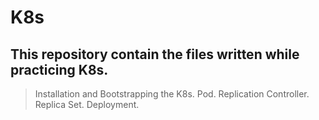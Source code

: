 # K8s
## This repository contain the files written while practicing K8s.
> Installation and Bootstrapping the K8s.
> Pod.
> Replication Controller.
> Replica Set.
> Deployment.
